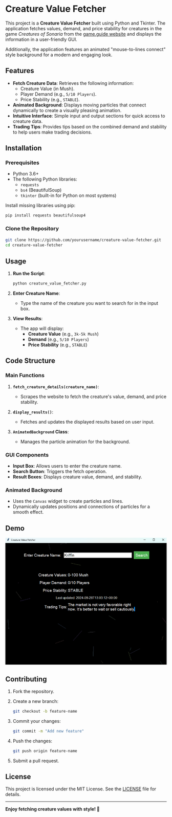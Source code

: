 # Creature Value Fetcher

This project is a **Creature Value Fetcher** built using Python and Tkinter. The application fetches values, demand, and price stability for creatures in the game *Creatures of Sonaria* from the [game.guide website](https://www.game.guide/) and displays the information in a user-friendly GUI.

Additionally, the application features an animated "mouse-to-lines connect" style background for a modern and engaging look.

## Features

- **Fetch Creature Data**: Retrieves the following information:
  - Creature Value (in Mush).
  - Player Demand (e.g., `5/10 Players`).
  - Price Stability (e.g., `STABLE`).
- **Animated Background**: Displays moving particles that connect dynamically to create a visually pleasing animation.
- **Intuitive Interface**: Simple input and output sections for quick access to creature data.
- **Trading Tips**: Provides tips based on the combined demand and stability to help users make trading decisions.

## Installation

### Prerequisites

- Python 3.6+
- The following Python libraries:
  - `requests`
  - `bs4` (BeautifulSoup)
  - `tkinter` (built-in for Python on most systems)

Install missing libraries using pip:

```bash
pip install requests beautifulsoup4
```

### Clone the Repository

```bash
git clone https://github.com/yourusername/creature-value-fetcher.git
cd creature-value-fetcher
```

## Usage

1. **Run the Script**:

   ```bash
   python creature_value_fetcher.py
   ```

2. **Enter Creature Name**:
   - Type the name of the creature you want to search for in the input box.

3. **View Results**:
   - The app will display:
     - **Creature Value** (e.g., `3k-5k Mush`)
     - **Demand** (e.g., `5/10 Players`)
     - **Price Stability** (e.g., `STABLE`)

## Code Structure

### Main Functions

1. **`fetch_creature_details(creature_name)`**:
   - Scrapes the website to fetch the creature's value, demand, and price stability.

2. **`display_results()`**:
   - Fetches and updates the displayed results based on user input.

3. **`AnimatedBackground` Class**:
   - Manages the particle animation for the background.

### GUI Components

- **Input Box**: Allows users to enter the creature name.
- **Search Button**: Triggers the fetch operation.
- **Result Boxes**: Displays creature value, demand, and stability.

### Animated Background

- Uses the `Canvas` widget to create particles and lines.
- Dynamically updates positions and connections of particles for a smooth effect.

## Demo

![App Screenshot](./image.png)

## Contributing

1. Fork the repository.
2. Create a new branch:

   ```bash
   git checkout -b feature-name
   ```

3. Commit your changes:

   ```bash
   git commit -m "Add new feature"
   ```

4. Push the changes:

   ```bash
   git push origin feature-name
   ```

5. Submit a pull request.

## License

This project is licensed under the MIT License. See the [LICENSE](LICENSE) file for details.

---

**Enjoy fetching creature values with style! 🎉**
